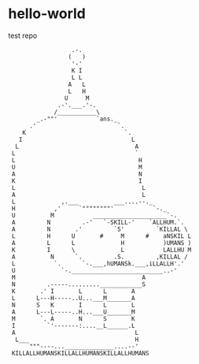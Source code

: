 # hello-world
test repo


                      .-.
                     (   )
                      '-'
                      K I
                      L L
                     A   L
                     L   H
                    U     M
                  .-'.___.'-.
                 /___________\
            _.-""'           `ans._
          .'                       `.
        K                            `.
       I                               L
      L                                 A
     L                                  `
     L                                   H
     U                                   M
     A                                   N
     K                                   I
     L                                    L
     A                                    L
     L             ,.___          ___....--._
     H           ,'     `""""""""'           `-._
     U          M           _____________________`-.
     A         N         .-'   `-SKILL-'    `ALLHUM.`.
     A         N       .'         `S'         `KILLAL \
     L         H      U       #     M      #    aNSKIL L
     A         L      L             H           )UMANS )
     K         I      \             L           LALLHU M
     A          N      `.         .S.         ,KILLAL /
     L           `.      `-.___,hUMANSk.___,iLLALLH'.'
     U             `-.__________________________..-'
     M                                    A
     N         .-----.........____________S
     K       .' I       L      L       A
     L      L---H-----..U...___M_______A
     N      S   K       I      L       L
     A      L---L-----..H...___U_______M
     M       `. A       N      S       K
     I         `'-------:....__L______.L
     A                                  L
      L___                              H
          """----...______________....--'
     KILLALLHUMANSKILLALLHUMANSKILLALLHUMANS
